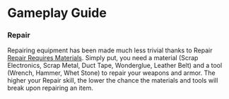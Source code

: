 # Gameplay Guide

### Repair
Repairing equipment has been made much less trivial thanks to Repair [Repair Requires Materials](https://www.nexusmods.com/newvegas/mods/75145). Simply put, you need a material (Scrap Electronics, Scrap Metal, Duct Tape, Wonderglue, Leather Belt) and a tool (Wrench, Hammer, Whet Stone) to repair your weapons and armor. The higher your Repair skill, the lower the chance the materials and tools will break upon repairing an item.
